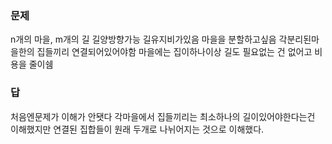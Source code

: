### 문제
n개의 마을, m개의 길 길양방향가능
길유지비가있음
마을을 분할하고싶음
각분리된마을한의 집들끼리 연결되어있어야함 마을에는 집이하나이상
길도 필요없는 건 없어고 비용을 줄이쉠
### 답
처음엔문제가 이해가 안됏다 각마을에서 집들끼리는 최소하나의 길이있어야한다는건 이해했지만
연결된 집합들이 원래 두개로 나뉘어지는 것으로 이해했다.